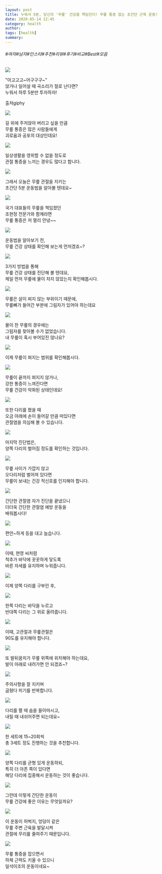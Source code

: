```yaml
---
layout: post
title: 누워서 5분, 당신의 '무릎' 건강을 책임진다! 무릎 통증 잡는 초간단 근육 운동!
date: 2020-05-14 12:45
category: health
author: 
tags: [health]
summary: 
---
```


###### #여자#남자#인스타#추천#리뷰#후기#비교#Best#모음

  
![](https://t1.daumcdn.net/liveboard/mboon/be67ee19af4544909695071a1f8c05ba.gif)

"아고고고~어구구구~"  
앉거나 일어설 때 곡소리가 절로 난다면?  
누워서 하루 5분만 투자하자!  

출처giphy

![](https://img1.daumcdn.net/thumb/R720x0/?fname=https%3A%2F%2Ft1.daumcdn.net%2Fliveboard%2Fmboon%2Fdac20f02a4fa4779bad587791d9c91f8.png)

길 위에 주저앉아 버리고 싶을 만큼  
무릎 통증은 많은 사람들에게  
괴로움과 공포의 대상인데요!  

![](https://img1.daumcdn.net/thumb/R720x0/?fname=https%3A%2F%2Ft1.daumcdn.net%2Fliveboard%2Fmboon%2Fa6c5263e70c443b8b938e7af68b01652.png)

일상생활을 영위할 수 없을 정도로  
관절 통증을 느끼는 경우도 많다고 합니다.  

![](https://img1.daumcdn.net/thumb/R720x0/?fname=https%3A%2F%2Ft1.daumcdn.net%2Fliveboard%2Fmboon%2Fd74eb10ad2f841c3bbab3b82614f1dd8.png)

그래서 오늘은 무릎 관절을 지키는  
초간단 5분 운동법을 알아볼 텐데요~  

![](https://img1.daumcdn.net/thumb/R720x0/?fname=https%3A%2F%2Ft1.daumcdn.net%2Fliveboard%2Fmboon%2Fab44a8b29588447880d1d4753f3922f1.png)

국가 대표들의 무릎을 책임졌던  
조현정 전문가와 함께라면  
무릎 통증은 저 멀리 안녕~~  

![](https://img1.daumcdn.net/thumb/R720x0/?fname=https%3A%2F%2Ft1.daumcdn.net%2Fliveboard%2Fmboon%2Fb24748ea17254b4eaf15b0a58f2bc313.png)

운동법을 알아보기 전,  
무릎 건강 상태를 확인해 보는게 먼저겠죠~?  

![](https://img1.daumcdn.net/thumb/R720x0/?fname=https%3A%2F%2Ft1.daumcdn.net%2Fliveboard%2Fmboon%2Fba9f74497e0540c0ac3c78a4ec4475a7.png)

3가지 방법을 통해  
무릎 건강 상태를 진단해 볼 텐데요,  
제일 먼저 무릎에 물이 차지 않았는지 확인해봅시다.  

![](https://img1.daumcdn.net/thumb/R720x0/?fname=https%3A%2F%2Ft1.daumcdn.net%2Fliveboard%2Fmboon%2F54ec515306784ab2966743ca879f783a.png)

무릎은 살이 찌지 않는 부위이기 때문에,  
무릎뼈가 들어간 부분에 그림자가 있어야 하는데요  

![](https://img1.daumcdn.net/thumb/R720x0/?fname=https%3A%2F%2Ft1.daumcdn.net%2Fliveboard%2Fmboon%2F0168c2202fba43a98180c0df26830385.png)

물이 찬 무릎의 경우에는  
그림자를 찾아볼 수가 없었습니다.  
내 무릎이 혹시 부어있진 않나요?  

![](https://img1.daumcdn.net/thumb/R720x0/?fname=https%3A%2F%2Ft1.daumcdn.net%2Fliveboard%2Fmboon%2Fe3b16e3751924ee79702ec6ae2d05c74.png)

이제 무릎이 펴지는 범위를 확인해봅시다.  

![](https://img1.daumcdn.net/thumb/R720x0/?fname=https%3A%2F%2Ft1.daumcdn.net%2Fliveboard%2Fmboon%2Fd6e080269532497ea84a855b7040bc48.png)

무릎이 끝까지 펴지지 않거나,  
강한 통증이 느껴진다면  
무릎 건강이 악화된 상태인데요!  

![](https://img1.daumcdn.net/thumb/R720x0/?fname=https%3A%2F%2Ft1.daumcdn.net%2Fliveboard%2Fmboon%2F3f2c5c5d30774132b5d534f756c462a8.png)

또한 다리를 폈을 때  
오금 아래에 손이 들어갈 만큼 떠있다면  
관절염을 의심해 볼 수 있습니다.  

![](https://img1.daumcdn.net/thumb/R720x0/?fname=https%3A%2F%2Ft1.daumcdn.net%2Fliveboard%2Fmboon%2Feca80757d7924721bd0231a949d58573.png)

마지막 진단법은,  
양쪽 다리의 벌어짐 정도를 확인하는 것입니다.  

![](https://img1.daumcdn.net/thumb/R720x0/?fname=https%3A%2F%2Ft1.daumcdn.net%2Fliveboard%2Fmboon%2Fcb9ca8718e9547ea8aa0b92a94b8b6c2.png)

무릎 사이가 가깝지 않고  
오다리처럼 벌어져 있다면  
무릎이 보내는 건강 적신호를 인지해야 합니다.  

![](https://img1.daumcdn.net/thumb/R720x0/?fname=https%3A%2F%2Ft1.daumcdn.net%2Fliveboard%2Fmboon%2Fe21ce4927acb48ec9c17c6e547b1f1ea.png)

간단한 관절염 자가 진단을 끝냈으니  
더더욱 간단한 관절염 예방 운동을  
배워봅시다!  

![](https://img1.daumcdn.net/thumb/R720x0/?fname=https%3A%2F%2Ft1.daumcdn.net%2Fliveboard%2Fmboon%2F2a6f082f421b4cdf97025dc419396ef6.png)

편안~하게 등을 대고 눕습니다.  

![](https://img1.daumcdn.net/thumb/R720x0/?fname=https%3A%2F%2Ft1.daumcdn.net%2Fliveboard%2Fmboon%2F417008b95c8a44bc9aa2f3cde569c4fe.png)

이때, 현영 씨처럼  
척추가 바닥에 꼿꼿하게 닿도록  
바른 자세를 유지하며 누워줍니다.  

![](https://img1.daumcdn.net/thumb/R720x0/?fname=https%3A%2F%2Ft1.daumcdn.net%2Fliveboard%2Fmboon%2Fce587de205924ff7b67ce14e0ae48a37.png)

이제 양쪽 다리를 구부린 후,  

![](https://img1.daumcdn.net/thumb/R720x0/?fname=https%3A%2F%2Ft1.daumcdn.net%2Fliveboard%2Fmboon%2F8bec63ad0d7643acb14f705024fe0d01.png)

한쪽 다리는 바닥을 누르고  
반대쪽 다리는 그 위로 올려줍니다.  

![](https://img1.daumcdn.net/thumb/R720x0/?fname=https%3A%2F%2Ft1.daumcdn.net%2Fliveboard%2Fmboon%2Fe1a4eacfdb1d4690a939e26579972f47.png)

이때, 고관절과 무릎관절은  
90도를 유지해야 합니다.  

![](https://img1.daumcdn.net/thumb/R720x0/?fname=https%3A%2F%2Ft1.daumcdn.net%2Fliveboard%2Fmboon%2Fd4edc05c1a6049f1b7817906cf74a16a.png)

또 발뒤꿈치가 무릎 위쪽에 위치해야 하는데요,  
발이 아래로 내려가면 안 되겠죠~?  

![](https://t1.daumcdn.net/liveboard/mboon/9f659db68f9641f3a2926810e2f69b39.gif)

주의사항을 잘 지키며  
굽혔다 피기를 반복합니다.  

![](https://img1.daumcdn.net/thumb/R720x0/?fname=https%3A%2F%2Ft1.daumcdn.net%2Fliveboard%2Fmboon%2Fe20bdec6077b459aa0a87c5f9d7692c4.png)

다리를 펼 때 숨을 들이마시고,  
내릴 때 내쉬어주면 되는데요~  

![](https://img1.daumcdn.net/thumb/R720x0/?fname=https%3A%2F%2Ft1.daumcdn.net%2Fliveboard%2Fmboon%2F5604e363eb9546d8af070ea9ddc640ee.png)

한 세트에 15~20회씩  
총 3세트 정도 진행하는 것을 추천합니다.  

![](https://img1.daumcdn.net/thumb/R720x0/?fname=https%3A%2F%2Ft1.daumcdn.net%2Fliveboard%2Fmboon%2F0b6749791ff040dca496385c12a76c74.png)

양쪽 다리를 균형 있게 운동하되,  
특히 더 아픈 쪽이 있다면  
해당 다리에 집중해서 운동하는 것이 좋습니다.  

![](https://img1.daumcdn.net/thumb/R720x0/?fname=https%3A%2F%2Ft1.daumcdn.net%2Fliveboard%2Fmboon%2F3f718a27980444978750c11ea0f7b97e.png)

그런데 이렇게 간단한 운동이  
무릎 건강에 좋은 이유는 무엇일까요?  

![](https://img1.daumcdn.net/thumb/R720x0/?fname=https%3A%2F%2Ft1.daumcdn.net%2Fliveboard%2Fmboon%2Fcc53e40194a0423686df6f92a2e52a12.png)

이 운동이 허벅지, 엉덩이 같은  
무릎 주변 근육을 발달시켜  
관절에 무리를 줄여주기 때문입니다.  

![](https://img1.daumcdn.net/thumb/R720x0/?fname=https%3A%2F%2Ft1.daumcdn.net%2Fliveboard%2Fmboon%2Fef37d1df776d4159b4251b64755267a3.png)

무릎 통증을 잡으면서  
하체 근력도 키울 수 있으니  
일석이조의 운동이네요~